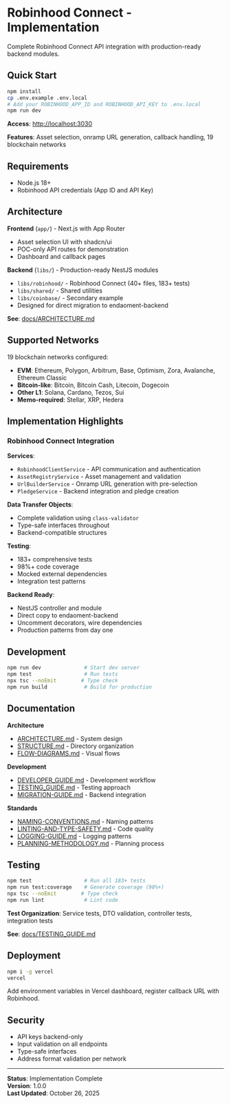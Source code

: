# Robinhood Connect - Implementation

Complete Robinhood Connect API integration with production-ready backend modules.

## Quick Start

```bash
npm install
cp .env.example .env.local
# Add your ROBINHOOD_APP_ID and ROBINHOOD_API_KEY to .env.local
npm run dev
```

**Access**: <http://localhost:3030>

**Features**: Asset selection, onramp URL generation, callback handling, 19 blockchain networks

## Requirements

- Node.js 18+
- Robinhood API credentials (App ID and API Key)

## Architecture

**Frontend** (`app/`) - Next.js with App Router
- Asset selection UI with shadcn/ui
- POC-only API routes for demonstration
- Dashboard and callback pages

**Backend** (`libs/`) - Production-ready NestJS modules
- `libs/robinhood/` - Robinhood Connect (40+ files, 183+ tests)
- `libs/shared/` - Shared utilities
- `libs/coinbase/` - Secondary example
- Designed for direct migration to endaoment-backend

**See**: [docs/ARCHITECTURE.md](./docs/ARCHITECTURE.md)

## Supported Networks

19 blockchain networks configured:

- **EVM**: Ethereum, Polygon, Arbitrum, Base, Optimism, Zora, Avalanche, Ethereum Classic
- **Bitcoin-like**: Bitcoin, Bitcoin Cash, Litecoin, Dogecoin
- **Other L1**: Solana, Cardano, Tezos, Sui
- **Memo-required**: Stellar, XRP, Hedera

## Implementation Highlights

### Robinhood Connect Integration

**Services**:

- `RobinhoodClientService` - API communication and authentication
- `AssetRegistryService` - Asset management and validation
- `UrlBuilderService` - Onramp URL generation with pre-selection
- `PledgeService` - Backend integration and pledge creation

**Data Transfer Objects**:

- Complete validation using `class-validator`
- Type-safe interfaces throughout
- Backend-compatible structures

**Testing**:

- 183+ comprehensive tests
- 98%+ code coverage
- Mocked external dependencies
- Integration test patterns

**Backend Ready**:

- NestJS controller and module
- Direct copy to endaoment-backend
- Uncomment decorators, wire dependencies
- Production patterns from day one

## Development

```bash
npm run dev              # Start dev server
npm test                 # Run tests
npx tsc --noEmit        # Type check
npm run build            # Build for production
```

## Documentation

**Architecture**
- [ARCHITECTURE.md](./docs/ARCHITECTURE.md) - System design
- [STRUCTURE.md](./docs/STRUCTURE.md) - Directory organization
- [FLOW-DIAGRAMS.md](./docs/FLOW-DIAGRAMS.md) - Visual flows

**Development**
- [DEVELOPER_GUIDE.md](./docs/DEVELOPER_GUIDE.md) - Development workflow
- [TESTING_GUIDE.md](./docs/TESTING_GUIDE.md) - Testing approach
- [MIGRATION-GUIDE.md](./docs/MIGRATION-GUIDE.md) - Backend integration

**Standards**
- [NAMING-CONVENTIONS.md](./docs/NAMING-CONVENTIONS.md) - Naming patterns
- [LINTING-AND-TYPE-SAFETY.md](./docs/LINTING-AND-TYPE-SAFETY.md) - Code quality
- [LOGGING-GUIDE.md](./docs/LOGGING-GUIDE.md) - Logging patterns
- [PLANNING-METHODOLOGY.md](./docs/PLANNING-METHODOLOGY.md) - Planning process

## Testing

```bash
npm test                 # Run all 183+ tests
npm run test:coverage    # Generate coverage (98%+)
npx tsc --noEmit        # Type check
npm run lint             # Lint code
```

**Test Organization**: Service tests, DTO validation, controller tests, integration tests

**See**: [docs/TESTING_GUIDE.md](./docs/TESTING_GUIDE.md)

## Deployment

```bash
npm i -g vercel
vercel
```

Add environment variables in Vercel dashboard, register callback URL with Robinhood.

## Security

- API keys backend-only
- Input validation on all endpoints
- Type-safe interfaces
- Address format validation per network

---

**Status**: Implementation Complete  
**Version**: 1.0.0  
**Last Updated**: October 26, 2025
